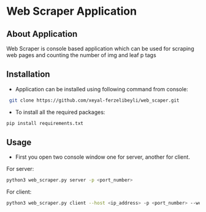 # Web Scraper Application
## About Application
Web Scraper is console based application which can be used for scraping web pages and counting the number of img and leaf p tags
 
 ## Installation
 - Application can be installed using following command from console:
 ```sh
  git clone https://github.com/xeyal-ferzelibeyli/web_scaper.git
 ```
 - To install all the required packages:
  ```sh
  pip install requirements.txt
 ```
 
 ## Usage
  - First you open two console window one for server, another for client.
  
  For server:
   ```sh
  python3 web_scraper.py server -p <port_number>
   ```
   For client:
   ```sh
  python3 web_scraper.py client --host <ip_address> -p <port_number> --webpage <url>
   ``` 
